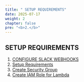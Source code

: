 ```yaml
---
title: " SETUP REQUIREMENTS"
date: 2025-07-17
weight: 2
chapter: false
pre: "<b>2.</b>"
---
```


## SETUP REQUIREMENTS

1. [CONFIGURE SLACK WEBHOOKS](1-Configure-Slack-Webhooks/)
2. [Setup Requirements](2-setup-requirements/)
3. [Create Security Group](3-Create-Security-Gruop/)
4. [Create IAM Role for Lambda](4-create-role-for-lambda/)